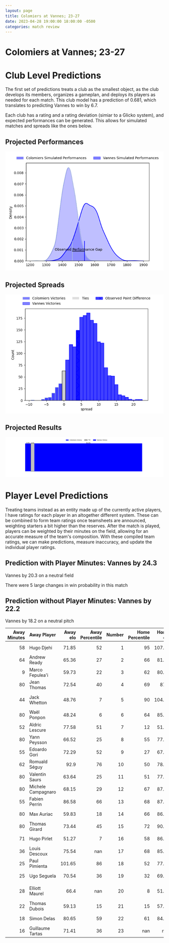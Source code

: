 ```yaml
---  
layout: page  
title: Colomiers at Vannes; 23-27  
date: 2023-04-28 19:00:00 18:00:00 -0500  
categories: match review  
---
```

# Colomiers at Vannes; 23-27

# Club Level Predictions


The first set of predictions treats a club as the smallest object, as the club develops its members, organizes a gameplan, and deploys its players as needed for each match. This club model has a prediction of 0.681, which translates to predicting Vannes to win by 6.7.

Each club has a rating and a rating deviation (simiar to a Glicko system), and expected performances can be generated. This allows for simulated matches and spreads like the ones below.
## Projected Performances


![Projected Performances](plots/performances_2023-04-28-Vannes-Colomiers.png)
## Projected Spreads


![Projected Spreads](plots/spreads_2023-04-28-Vannes-Colomiers.png)
## Projected Results


![Projected Results](plots/resultbar_2023-04-28-Vannes-Colomiers.png)
# Player Level Predictions


Treating teams instead as an entity made up of the currently active players, I have ratings for each player in an altogether different system. These can be combined to form team ratings once teamsheets are announced, weighting starters a bit higher than the reserves. After the match is played, players can be weighted by their minutes on the field, allowing for an accurate measure of the team's composition. With these compiled team ratings, we can make predictions, measure inaccuracy, and update the individual player ratings.
## Prediction with Player Minutes: Vannes by 24.3


Vannes by 20.3 on a neutral field

There were 5 large changes in win probability in this match
## Prediction without Player Minutes: Vannes by 22.2


Vannes by 18.2 on a neutral pitch



|   Away Minutes | Away Player        |   Away elo |   Away Percentile |   Number |   Home Percentile |   Home elo | Home Player           |   Home Minutes |
|---------------:|:-------------------|-----------:|------------------:|---------:|------------------:|-----------:|:----------------------|---------------:|
|             58 | Hugo Djehi         |      71.85 |                52 |        1 |                95 |     107.78 | Andy Bordelai         |             62 |
|             64 | Andrew Ready       |      65.36 |                27 |        2 |                66 |      81.26 | Cyril Blanchard       |             45 |
|              9 | Marco Fepulea'i    |      59.73 |                22 |        3 |                62 |      80.55 | Phil Kite             |             45 |
|             80 | Jean Thomas        |      72.54 |                40 |        4 |                69 |      87.9  | Edoardo Iachizzi      |             69 |
|             44 | Jack Whetton       |      48.76 |                 7 |        5 |                90 |     104.98 | Ewan Thomas Johnson   |             80 |
|             80 | Waël Ponpon        |      48.24 |                 6 |        6 |                64 |      85.43 | Karl Chateau          |             45 |
|             52 | Aldric Lescure     |      77.58 |                51 |        7 |                12 |      51.12 | Gregoire Bazin        |             80 |
|             80 | Yann Peysson       |      66.52 |                25 |        8 |                55 |      77.31 | Joe Edwards           |             80 |
|             55 | Edoardo Gori       |      72.29 |                52 |        9 |                27 |      67.17 | Erwan Nicolas         |             80 |
|             62 | Romuald Séguy      |      92.9  |                76 |       10 |                50 |      78.54 | Maxime Lafage         |             77 |
|             80 | Valentin Saurs     |      63.64 |                25 |       11 |                51 |      77.22 | Romaric Camou         |             80 |
|             80 | Michele Campagnaro |      68.15 |                29 |       12 |                67 |      87.68 | Kevin Burgaud         |             52 |
|             55 | Fabien Perrin      |      86.58 |                66 |       13 |                68 |      87.87 | Sacha Valleau         |             80 |
|             80 | Max Auriac         |      59.83 |                18 |       14 |                66 |      86.41 | Nathanael Hulleu      |             80 |
|             80 | Thomas Girard      |      73.44 |                45 |       15 |                72 |      90.72 | Gwenaël Duplenne      |             80 |
|             71 | Hugo Pirlet        |      51.27 |                 7 |       16 |                58 |      86.62 | Théo Beziat           |             35 |
|             36 | Louis Descoux      |      75.54 |               nan |       17 |                68 |      85.12 | Francisco Gorrisen    |             35 |
|             25 | Paul Pimienta      |     101.65 |                86 |       18 |                52 |      77.95 | John Afoa             |             35 |
|             25 | Ugo Seguela        |      70.54 |                36 |       19 |                32 |      69.23 | Nicolas Freitas       |             28 |
|             28 | Elliott Maurel     |      66.4  |               nan |       20 |                 8 |      51.85 | Charles-Henri Berguet |             18 |
|             22 | Thomas Dubois      |      59.13 |                15 |       21 |                15 |      57.07 | Myles Edwards         |             11 |
|             18 | Simon Delas        |      80.65 |                59 |       22 |                61 |      84.89 | Jean Chezeau          |              3 |
|             16 | Guillaume Tartas   |      71.41 |                36 |       23 |               nan |     nan    | nan                   |            nan |

